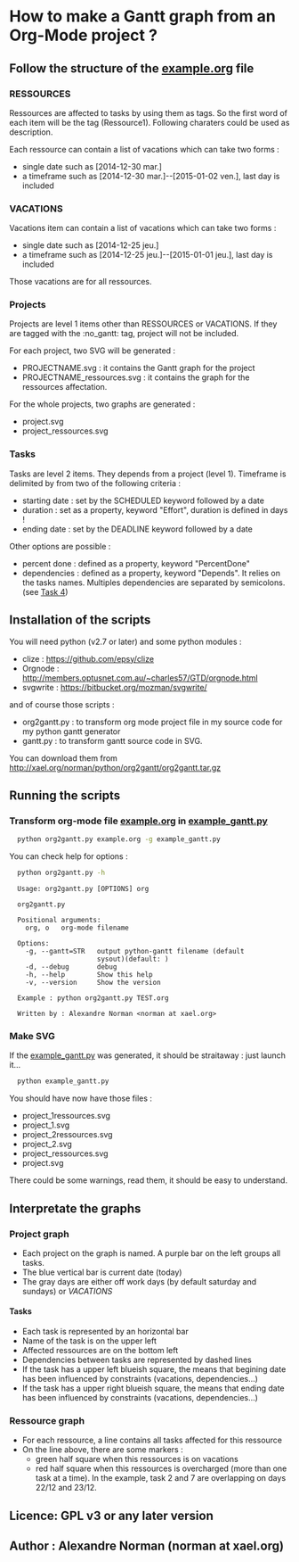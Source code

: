 How to make a Gantt graph from an Org-Mode project ?
====================================================

Follow the structure of the [example.org](file:example.org) file
----------------------------------------------------------------

### RESSOURCES

Ressources are affected to tasks by using them as tags. So the first word of each item will be the tag (Ressource1). Following charaters could be used as description.

Each ressource can contain a list of vacations which can take two forms :

* single date such as [2014-12-30 mar.]
* a timeframe such as [2014-12-30 mar.]--[2015-01-02 ven.], last day is included

### VACATIONS

Vacations item can contain a list of vacations which can take two forms :

* single date such as [2014-12-25 jeu.]
* a timeframe such as [2014-12-25 jeu.]--[2015-01-01 jeu.], last day is included

Those vacations are for all ressources.

### Projects

Projects are level 1 items other than RESSOURCES or VACATIONS. If they are tagged with the :no_gantt: tag, project will not be included.

For each project, two SVG will be generated :

* PROJECTNAME.svg : it contains the Gantt graph for the project
* PROJECTNAME_ressources.svg : it contains the graph for the ressources affectation.


For the whole projects, two graphs are generated :


* project.svg
* project_ressources.svg

### Tasks

Tasks are level 2 items. They depends from a project (level 1). Timeframe is delimited by from two of the following criteria :

* starting date : set by the SCHEDULED keyword followed by a date
* duration : set as a property, keyword "Effort", duration is defined in days !
* ending date : set by the DEADLINE keyword followed by a date

Other options are possible :

* percent done : defined as a property, keyword "PercentDone"
* dependencies : defined as a property, keyword "Depends". It relies on the tasks names. Multiples dependencies are separated by semicolons. (see [Task 4](file:example.org::*Task%204))

Installation of the scripts
---------------------------

You will need python (v2.7 or later) and some python modules :

* clize : <https://github.com/epsy/clize>
* Orgnode : <http://members.optusnet.com.au/~charles57/GTD/orgnode.html>
* svgwrite : <https://bitbucket.org/mozman/svgwrite/>

and of course those scripts :

* org2gantt.py : to transform org mode project file in my source code for my python gantt generator
* gantt.py : to transform gantt source code in SVG.

You can download them from <http://xael.org/norman/python/org2gantt/org2gantt.tar.gz>

Running the scripts
-------------------

### Transform org-mode file [example.org](file:example.org) in [example_gantt.py](file:example_gantt.py::#!/usr/bin/env%20python3)

``` bash
  python org2gantt.py example.org -g example_gantt.py
```

You can check help for options :

``` bash
  python org2gantt.py -h
```

      Usage: org2gantt.py [OPTIONS] org

      org2gantt.py

      Positional arguments:
        org, o   org-mode filename

      Options:
        -g, --gantt=STR   output python-gantt filename (default
                          sysout)(default: )
        -d, --debug       debug
        -h, --help        Show this help
        -v, --version     Show the version

      Example : python org2gantt.py TEST.org

      Written by : Alexandre Norman <norman at xael.org>

### Make SVG

If the [example_gantt.py](file:example_gantt.py::#!/usr/bin/env%20python3) was generated, it should be straitaway : just launch it...

``` bash
  python example_gantt.py
```

You should have now have those files :

* project_1ressources.svg
* project_1.svg
* project_2ressources.svg
* project_2.svg
* project_ressources.svg
* project.svg

There could be some warnings, read them, it should be easy to understand.

Interpretate the graphs
-----------------------

### Project graph

* Each project on the graph is named. A purple bar on the left groups all tasks.
* The blue vertical bar is current date (today)
* The gray days are either off work days (by default saturday and sundays) or *VACATIONS*

#### Tasks

* Each task is represented by an horizontal bar
* Name of the task is on the upper left
* Affected ressources are on the bottom left
* Dependencies between tasks are represented by dashed lines
* If the task has a upper left blueish square, the means that begining date has been influenced by constraints (vacations, dependencies...)
* If the task has a upper right blueish square, the means that ending date has been influenced by constraints (vacations, dependencies...)

### Ressource graph

* For each ressource, a line contains all tasks affected for this ressource
* On the line above, there are some markers :
    * green half square when this ressources is on vacations
    * red half square when this ressources is overcharged (more than one task at a time). In the example, task 2 and 7 are overlapping on days 22/12 and 23/12.

Licence: GPL v3 or any later version
------------------------------------

Author : Alexandre Norman (norman at xael.org)
----------------------------------------------